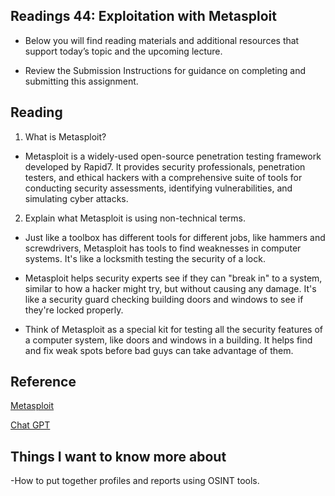 ## Readings 44: Exploitation with Metasploit

- Below you will find reading materials and additional resources that support today’s topic and the upcoming lecture.

- Review the Submission Instructions for guidance on completing and submitting this assignment.

## Reading

1. What is Metasploit?

- Metasploit is a widely-used open-source penetration testing framework developed by Rapid7. It provides security professionals, penetration testers, and ethical hackers with a comprehensive suite of tools for conducting security assessments, identifying vulnerabilities, and simulating cyber attacks.

2. Explain what Metasploit is using non-technical terms.

- Just like a toolbox has different tools for different jobs, like hammers and screwdrivers, Metasploit has tools to find weaknesses in computer systems. It's like a locksmith testing the security of a lock.

- Metasploit helps security experts see if they can "break in" to a system, similar to how a hacker might try, but without causing any damage. It's like a security guard checking building doors and windows to see if they're locked properly.

- Think of Metasploit as a special kit for testing all the security features of a computer system, like doors and windows in a building. It helps find and fix weak spots before bad guys can take advantage of them.

## Reference

[Metasploit](https://www.csoonline.com/article/3379117/what-is-metasploit-and-how-to-use-this-popular-hacking-tool.html) 

[Chat GPT](https://chat.openai.com/share/39ec9a01-80f9-4837-a739-c8da1ecc7e5d)

## Things I want to know more about

-How to put together profiles and reports using OSINT tools.
